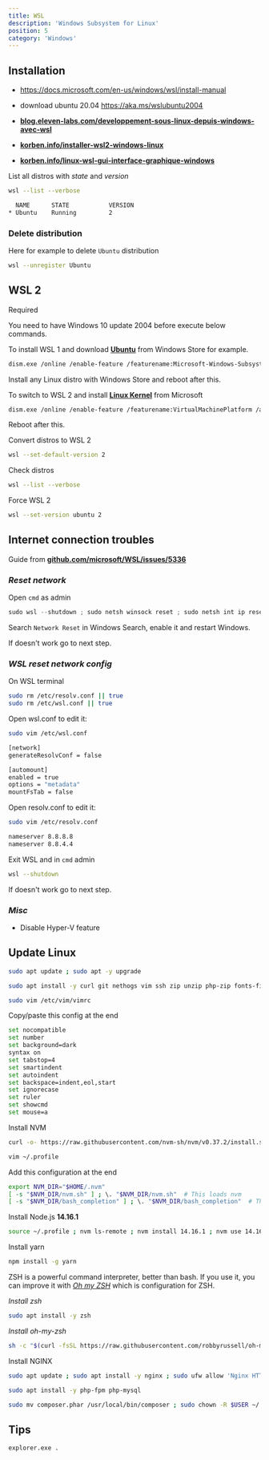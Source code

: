 ```yaml
---
title: WSL
description: 'Windows Subsystem for Linux'
position: 5
category: 'Windows'
---
```


## Installation

- <https://docs.microsoft.com/en-us/windows/wsl/install-manual>
- download ubuntu 20.04 <https://aka.ms/wslubuntu2004>

- [**blog.eleven-labs.com/developpement-sous-linux-depuis-windows-avec-wsl**](https://blog.eleven-labs.com/fr/le-developpement-sous-linux-depuis-windows-10-avec-wsl-2/)
- [**korben.info/installer-wsl2-windows-linux**](https://korben.info/installer-wsl2-windows-linux.html)
- [**korben.info/linux-wsl-gui-interface-graphique-windows**](https://korben.info/linux-wsl-gui-interface-graphique-windows-10.html)

List all distros with *state* and *version*

```bash
wsl --list --verbose
```

```bash
  NAME      STATE           VERSION
* Ubuntu    Running         2
```

### Delete distribution

Here for example to delete `Ubuntu` distribution

```bash
wsl --unregister Ubuntu
```

## WSL 2

<alert type="info"> Required

You need to have Windows 10 update 2004 before execute below commands.

</alert>

To install WSL 1 and download [**Ubuntu**](https://www.microsoft.com/en-US/p/ubuntu/9nblggh4msv6#activetab=pivot:overviewtab) from Windows Store for example.

```bash
dism.exe /online /enable-feature /featurename:Microsoft-Windows-Subsystem-Linux /all
```

<alert type="warning">

Install any Linux distro with Windows Store and reboot after this.

</alert>

To switch to WSL 2 and install [**Linux Kernel**](https://wslstorestorage.blob.core.windows.net/wslblob/wsl_update_x64.msi) from Microsoft

```bash
dism.exe /online /enable-feature /featurename:VirtualMachinePlatform /all
```

<alert type="warning">

Reboot after this.

</alert>

Convert distros to WSL 2

```bash
wsl --set-default-version 2
```

Check distros

```bash
wsl --list --verbose
```

<alert type="info"> Force WSL 2

```bash
wsl --set-version ubuntu 2
```

</alert>

## **Internet connection troubles**

Guide from [**github.com/microsoft/WSL/issues/5336**](https://github.com/microsoft/WSL/issues/5336#issuecomment-653881695)

### ***Reset network***

Open `cmd` as admin

```ps1
sudo wsl --shutdown ; sudo netsh winsock reset ; sudo netsh int ip reset all ; sudo netsh winhttp reset proxy ; sudo ipconfig /flushdns ; sudo netsh winsock reset ; sudo shutdown /r
```

Search `Network Reset` in Windows Search, enable it and restart Windows.

If doesn't work go to next step.

### ***WSL reset network config***

On WSL terminal

```bash
sudo rm /etc/resolv.conf || true
sudo rm /etc/wsl.conf || true
```

Open wsl.conf to edit it:

```bash
sudo vim /etc/wsl.conf
```

```bash
[network]
generateResolvConf = false

[automount]
enabled = true
options = "metadata"
mountFsTab = false
```

Open resolv.conf to edit it:

```bash
sudo vim /etc/resolv.conf
```

```bash
nameserver 8.8.8.8
nameserver 8.8.4.4
```

Exit WSL and in `cmd` admin

```bash
wsl --shutdown
```

If doesn't work go to next step.

### ***Misc***

- Disable Hyper-V feature

## Update Linux

```bash
sudo apt update ; sudo apt -y upgrade
```

```bash
sudo apt install -y curl git nethogs vim ssh zip unzip php-zip fonts-firacode net-tools speedtest-cli ; sudo chmod u+s $(which nethogs)
```

```bash
sudo vim /etc/vim/vimrc
```

Copy/paste this config at the end

```bash
set nocompatible
set number
set background=dark
syntax on
set tabstop=4
set smartindent
set autoindent
set backspace=indent,eol,start
set ignorecase
set ruler
set showcmd
set mouse=a
```

Install NVM

```bash
curl -o- https://raw.githubusercontent.com/nvm-sh/nvm/v0.37.2/install.sh | bash
```

```bash
vim ~/.profile
```

Add this configuration at the end

```bash
export NVM_DIR="$HOME/.nvm"
[ -s "$NVM_DIR/nvm.sh" ] ; \. "$NVM_DIR/nvm.sh"  # This loads nvm
[ -s "$NVM_DIR/bash_completion" ] ; \. "$NVM_DIR/bash_completion"  # This loads nvm bash_completion
```

Install Node.js **14.16.1**

```bash
source ~/.profile ; nvm ls-remote ; nvm install 14.16.1 ; nvm use 14.16.1 ; nvm alias default 14.16.1 ; nvm use default ; nvm ls ; node -v
```

Install yarn

```bash
npm install -g yarn
```

ZSH is a powerful command interpreter, better than bash. If you use it, you can improve it with [*Oh my ZSH*](https://ohmyz.sh/) which is configuration for ZSH.

*Install zsh*

```bash
sudo apt install -y zsh
```

*Install oh-my-zsh*

```bash
sh -c "$(curl -fsSL https://raw.githubusercontent.com/robbyrussell/oh-my-zsh/master/tools/install.sh)"
```

Install NGINX

```bash
sudo apt update ; sudo apt install -y nginx ; sudo ufw allow 'Nginx HTTP'
```

```bash
sudo apt install -y php-fpm php-mysql
```

```bash
sudo mv composer.phar /usr/local/bin/composer ; sudo chown -R $USER ~/.config/composer/ ; composer global require laravel/installer
```

## Tips

```bash
explorer.exe .
```
